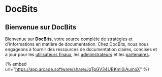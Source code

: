 # DocBits

## Bienvenue sur DocBits

Bienvenue sur **DocBits**, votre source complète de stratégies et d'informations en matière de documentation. Chez DocBits, nous nous engageons à fournir des ressources de documentation claires, concises et à jour pour les [utilisateurs finaux](readme-1/), les [administrateurs](broken-reference) et les [partenaires](end-user-and-partner-section/partner-section/).

{% embed url="https://app.arcade.software/share/JqTpGV34UBKmI0iAumoX" %}
